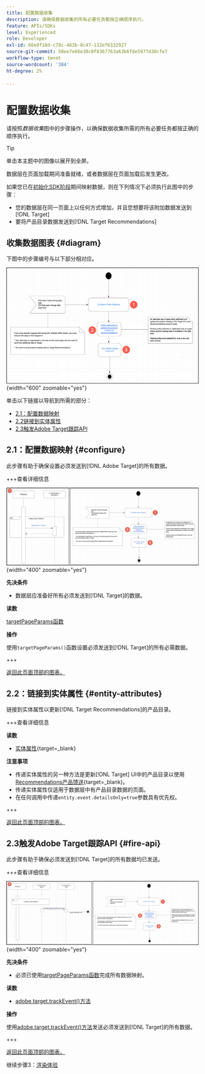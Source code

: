 ```yaml
---
title: 配置数据收集
description: 请确保数据收集的所有必要任务都按正确顺序执行。
feature: APIs/SDKs
level: Experienced
role: Developer
exl-id: 66e0f18d-c78c-463b-8c47-132ef6332927
source-git-commit: 50ee7e66e30c0f8367763a63b6fde5977d30cfe7
workflow-type: tm+mt
source-wordcount: '384'
ht-degree: 2%

---
```


# 配置数据收集

请按照&#x200B;*数据收集*&#x200B;图中的步骤操作，以确保数据收集所需的所有必要任务都按正确的顺序执行。

>[!TIP]
>
>单击本主题中的图像以展开到全屏。

数据层在页面加载期间准备就绪，或者数据层在页面加载后发生更改。

如果您已在[初始化SDK阶段](/help/dev/patterns/recs-atjs/initialize-sdk.md)期间映射数据，则在下列情况下必须执行此图中的步骤：

* 您的数据层在同一页面上以任何方式增加，并且您想要将该附加数据发送到[!DNL Target]
* 要将产品目录数据发送到[!DNL Target Recommendations]

## 收集数据图表 {#diagram}

下图中的步骤编号与以下部分相对应。

![数据收集图表](/help/dev/patterns/recs-atjs/assets/data-collection-diagram.png){width="600" zoomable="yes"}

单击以下链接以导航到所需的部分：

* [2.1：配置数据映射](#configure)
* [2.2链接到实体属性](#entity-attributes)
* [2.3触发Adobe Target跟踪API](#fire-api)

## 2.1：配置数据映射 {#configure}

此步骤有助于确保设置必须发送到[!DNL Adobe Target]的所有数据。

+++查看详细信息

![配置数据映射关系图](/help/dev/patterns/recs-atjs/assets/configure-data-mapping-combined.png){width="400" zoomable="yes"}

**先决条件**

* 数据层应准备好所有必须发送到[!DNL Target]的数据。

**读数**

[targetPageParams函数](/help/dev/implement/client-side/atjs/atjs-functions/targetpageparams.md)

**操作**

使用`targetPageParams()`函数设置必须发送到[!DNL Target]的所有必需数据。

+++

[返回此页面顶部的图表。](#diagram)

## 2.2：链接到实体属性 {#entity-attributes}

链接到实体属性以更新[!DNL Target Recommendations]的产品目录。

+++查看详细信息

**读数**

* [实体属性](https://experienceleague.adobe.com/docs/target/using/recommendations/entities/entity-attributes.html){target=_blank}

**注意事项**

* 传递实体属性的另一种方法是更新[!DNL Target] UI中的产品目录以使用[Recommendations产品馈送](https://experienceleague.adobe.com/docs/target/using/recommendations/entities/feeds.html){target=_blank}。
* 传递实体属性仅适用于数据层中有产品目录数据的页面。
* 在任何调用中传递`entity.event.detailsOnly=true`参数具有优先权。

+++

[返回此页面顶部的图表。](#diagram)

## 2.3触发Adobe Target跟踪API {#fire-api}

此步骤有助于确保必须发送到[!DNL Target]的所有数据均已发送。

+++查看详细信息

![触发Adobe Target跟踪API关系图](/help/dev/patterns/recs-atjs/assets/fire-track-api-combined.png){width="400" zoomable="yes"}

**先决条件**

* 必须已使用[targetPageParams函数](/help/dev/implement/client-side/atjs/atjs-functions/targetpageparams.md)完成所有数据映射。

**读数**

* [adobe.target.trackEvent()方法](/help/dev/implement/client-side/atjs/atjs-functions/adobe-target-trackevent.md)

**操作**

使用[adobe.target.trackEvent()方法](/help/dev/implement/client-side/atjs/atjs-functions/adobe-target-trackevent.md)发送必须发送到[!DNL Target]的所有数据。

+++

[返回此页面顶部的图表。](#diagram)

继续步骤3：[渲染体验](/help/dev/patterns/recs-atjs/render-experiences.md)
